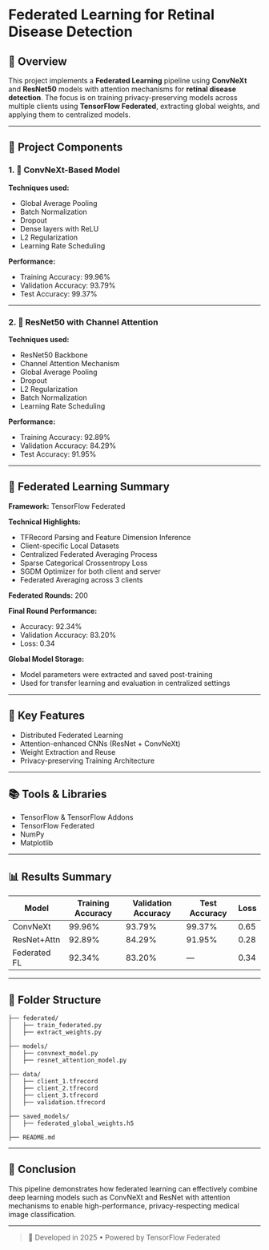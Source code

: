 #  Federated Learning for Retinal Disease Detection

## 🔖 Overview

This project implements a **Federated Learning** pipeline using **ConvNeXt** and **ResNet50** models with attention mechanisms for **retinal disease detection**. The focus is on training privacy-preserving models across multiple clients using **TensorFlow Federated**, extracting global weights, and applying them to centralized models.

---

## 🔧 Project Components

### 1. 🔳 ConvNeXt-Based Model

**Techniques used:**

* Global Average Pooling
* Batch Normalization
* Dropout
* Dense layers with ReLU
* L2 Regularization
* Learning Rate Scheduling

**Performance:**

* Training Accuracy: 99.96%
* Validation Accuracy: 93.79%
* Test Accuracy: 99.37%

---

### 2. 🔳 ResNet50 with Channel Attention

**Techniques used:**

* ResNet50 Backbone
* Channel Attention Mechanism
* Global Average Pooling
* Dropout
* L2 Regularization
* Batch Normalization
* Learning Rate Scheduling

**Performance:**

* Training Accuracy: 92.89%
* Validation Accuracy: 84.29%
* Test Accuracy: 91.95%

---

## 🤝 Federated Learning Summary

**Framework:** TensorFlow Federated

**Technical Highlights:**

* TFRecord Parsing and Feature Dimension Inference
* Client-specific Local Datasets
* Centralized Federated Averaging Process
* Sparse Categorical Crossentropy Loss
* SGDM Optimizer for both client and server
* Federated Averaging across 3 clients

**Federated Rounds:** 200

**Final Round Performance:**

* Accuracy: 92.34%
* Validation Accuracy: 83.20%
* Loss: 0.34

**Global Model Storage:**

* Model parameters were extracted and saved post-training
* Used for transfer learning and evaluation in centralized settings

---

## 🚀 Key Features

* Distributed Federated Learning
* Attention-enhanced CNNs (ResNet + ConvNeXt)
* Weight Extraction and Reuse
* Privacy-preserving Training Architecture

---

## 📚 Tools & Libraries

* TensorFlow & TensorFlow Addons
* TensorFlow Federated
* NumPy
* Matplotlib

---

## 📊 Results Summary

| Model        | Training Accuracy | Validation Accuracy | Test Accuracy | Loss |
| ------------ | ----------------- | ------------------- | ------------- | ---- |
| ConvNeXt     | 99.96%            | 93.79%              | 99.37%        | 0.65 |
| ResNet+Attn  | 92.89%            | 84.29%              | 91.95%        | 0.28 |
| Federated FL | 92.34%            | 83.20%              | —             | 0.34 |

---

## 📁 Folder Structure

```
├── federated/
│   ├── train_federated.py
│   ├── extract_weights.py
│
├── models/
│   ├── convnext_model.py
│   ├── resnet_attention_model.py
│
├── data/
│   ├── client_1.tfrecord
│   ├── client_2.tfrecord
│   ├── client_3.tfrecord
│   ├── validation.tfrecord
│
├── saved_models/
│   ├── federated_global_weights.h5
│
├── README.md
```

---

## 🌟 Conclusion

This pipeline demonstrates how federated learning can effectively combine deep learning models such as ConvNeXt and ResNet with attention mechanisms to enable high-performance, privacy-respecting medical image classification.

---

> 📅 Developed in 2025 • Powered by TensorFlow Federated
